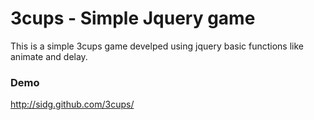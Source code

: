 3cups - Simple Jquery game
==========================

This is a simple 3cups game develped using jquery basic functions like animate and delay.

### Demo ###
http://sidg.github.com/3cups/